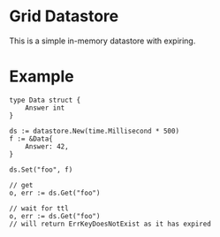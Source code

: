 # Grid Datastore
This is a simple in-memory datastore with expiring.

# Example

```
type Data struct {
    Answer int
}

ds := datastore.New(time.Millisecond * 500)
f := &Data{
    Answer: 42,
}

ds.Set("foo", f)

// get
o, err := ds.Get("foo")

// wait for ttl
o, err := ds.Get("foo")
// will return ErrKeyDoesNotExist as it has expired

```
